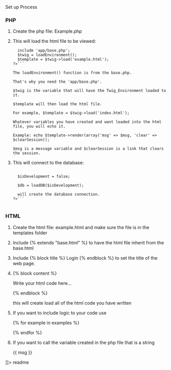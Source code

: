 <snippet>
  <content><![CDATA[
# Theme_Park_RoR_Project

## Set up Process

### PHP

1. Create the php file: Example.php

2. This will load the html file to be viewed:
    ````<?php
      include 'app/base.php';
      $twig = loadEnvironment();
      $template = $twig->load('example.html');
    ?>```
    
    The loadEnvironment() function is from the base.php.
    
    That's why you need the 'app/base.php'.
    
    $twig is the variable that will have the Twig_Environment loaded to it.
    
    $template will then load the html file.
    
    For example, $template = $twig->load('index.html');
    
    Whatever variables you have created and want loaded into the html file, you will echo it.
    
    Example: echo $template->render(array('msg' => $msg, 'clear' => $clearSession));
    
    $msg is a message variable and $clearSession is a link that clears the session.
    
3. This will connect to the database:
    ```<?php
    
      $isDevelopment = false;
      
      $db = loadDB($isDevelopment);
      
      will create the database connection.
    ?>```


### HTML

1. Create the html file: example.html and make sure the file is in the templates folder

2. Include {% extends "base.html" %} to have the html file inherit from the base.html

3. Include {% block title %} Login {% endblock %} to set the title of the web page.

4. {% block content %}

    Write your html code here...
    
    {% endblock %}
    
    this will create load all of the html code you have written
    
5. If you want to include logic to your code use

    {% for example in examples %}
    
    {% endfor %}

6. If you want to call the variable created in the php file that is a string

    {{ msg }}

]]></content>
  <tabTrigger>readme</tabTrigger>
</snippet>